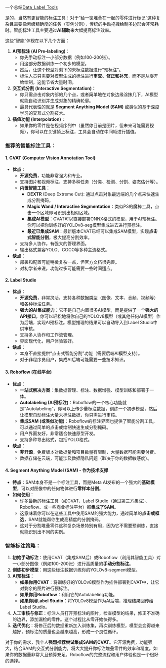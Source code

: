 一个总结[Data_Label_Tools](https://github.com/mingx9527/Data_Label_Tools)

是的，当然有更智能的标注工具！对于“给一筐堆叠在一起的零件进行标记”这种复杂且需要像素级精确度的任务（实例分割），传统的手动拖拽绘制多边形会非常耗时。智能标注工具主要通过**AI辅助**来大幅提高标注效率。

这些“智能”体现在以下几个方面：

1.  **AI预标注 (AI Pre-labeling)**：
    *   你先手动标注一小部分数据（例如100-200张）。
    *   用这部分数据训练一个初步的模型。
    *   然后，让这个模型对剩下的未标注数据进行“预标注”。
    *   标注人员只需要对模型生成的标注进行**审查、修正和补充**，而不是从零开始绘制，这能节省大量时间。
2.  **交互式分割 (Interactive Segmentation)**：
    *   你只需点击对象内部的几个点，或者简单地在对象边缘涂抹几下，AI模型就能自动识别并生成对象的精确轮廓。
    *   最具代表性的就是 **Segment Anything Model (SAM)** 或类似的基于深度学习的交互式分割技术。
3.  **插值功能 (Interpolation)**：
    *   如果你的零件是在视频序列中（虽然你目前是图片，但未来可能需要视频），你可以在关键帧上标注，工具会自动在中间帧进行插值。

### 推荐的智能标注工具：

#### 1. CVAT (Computer Vision Annotation Tool)

*   **优点**：
    *   **开源免费**，功能非常强大和专业。
    *   支持图片和视频标注，支持多种任务（分类、检测、分割、姿态估计等）。
    *   **内置智能工具**：
        *   **DEXTR** (Deep Extreme Cut): 通过点击对象最远端的几个点来快速生成分割掩码。
        *   **Magic Wand / Interactive Segmentation**：类似PS的魔棒工具，点击一个区域即可识别出相似区域。
        *   **集成AI模型**：CVAT可以直接部署ONNX格式的模型，用于AI预标注。你可以把你训练好的YOLOv8-seg模型集成进去进行预标注。
        *   **最近已集成SAM**：最新版本CVAT已经可以集成SAM模型，实现**点击式智能分割**，极大提高分割效率。
    *   支持多人协作，有强大的管理界面。
    *   输出格式兼容YOLO、COCO等多种主流格式。
*   **缺点**：
    *   部署和配置可能稍微复杂一点，但官方文档很完善。
    *   对初学者来说，功能过多可能需要一些时间适应。

#### 2. Label Studio

*   **优点**：
    *   **开源免费**，非常灵活，支持各种数据类型（图像、文本、音频、视频等）和各种标注任务。
    *   **强大的AI集成能力**：它不是自己内置很多AI模型，而是提供了一个**强大的API接口**，你可以轻松地将你自己的YOLOv8模型（或其他任何AI模型）作为后端，实现AI预标注。模型推理的结果可以自动导入到Label Studio中供审核。
    *   支持多人协作和工作流管理。
    *   界面现代化，用户体验较好。
*   **缺点**：
    *   本身不直接提供“点击式智能分割”功能（需要后端AI模型支持）。
    *   对于非程序员用户，集成AI后端可能需要一些技术知识。

#### 3. Roboflow (在线平台)

*   **优点**：
    *   **一站式解决方案**：集数据管理、标注、数据增强、模型训练和部署于一体。
    *   **Autolabeling (AI预标注)**：Roboflow的一个核心功能就是“Autolabeling”，你可以上传少量标注数据，训练一个初步模型，然后让模型自动标注大量未标注数据，你只需进行审核。
    *   **集成SAM (或类似功能)**：Roboflow的标注界面也提供了智能分割工具，可以通过简单的点击或绘制快速生成分割掩码。
    *   用户界面友好，非常适合快速原型开发。
    *   支持多种导出格式，包括YOLO格式。
*   **缺点**：
    *   **非开源**，免费版本对数据量和项目数量有限制，大量数据可能需要付费。
    *   数据存储在云端，可能涉及数据隐私问题（取决于你的数据敏感度）。

#### 4. Segment Anything Model (SAM) - 作为技术支撑

*   **特点**：SAM本身不是一个标注工具，而是Meta AI发布的一个强大的**基础模型**，可以对图像中的任何物体进行**零样本分割**。
*   **如何使用**：
    *   许多最新的标注工具（如CVAT、Label Studio（通过第三方集成）、Roboflow、或一些商业标注平台）都**集成了SAM**。
    *   这意味着你可以在这些工具中使用SAM的强大能力，通过简单的**点击或框选**，SAM就能帮你生成高精度的分割掩码。
    *   这对于分割堆叠零件这种复杂场景特别有用，因为它不需要预训练，直接就能识别出不同的实例。

### 智能标注策略：

1.  **初始手动标注**：使用CVAT（集成SAM后）或Roboflow（利用其智能工具）对一小部分图像（例如100-200张）进行高质量的**手动分割标注**。
2.  **训练初步模型**：用这些标注数据训练你的YOLOv8-segment模型。
3.  **AI预标注**：
    *   **如果你用CVAT**：将训练好的YOLOv8模型作为插件部署到CVAT中，让它对剩余的图片进行预标注。
    *   **如果你用Roboflow**：利用它的Autolabeling功能。
    *   **如果你用Label Studio**：将YOLOv8模型作为AI后端，推理结果回传给Label Studio。
4.  **人工审核与修正**：标注人员打开预标注的图片，检查模型的结果，修正不准确的边界，添加漏检的零件。这个过程比从零开始快得多。
5.  **迭代优化**：将修正后的数据重新加入训练集，再次训练模型，模型会变得越来越好，预标注的质量也会越来越高，形成一个良性循环。

对于你的需求，我个人**强烈推荐尝试集成SAM的CVAT**。它开源免费，功能强大，结合SAM的交互式分割能力，将大大提升你标注堆叠零件的效率和精度。如果你的数据量非常大且预算充足，Roboflow的完整流程和用户体验也是一个很好的选择。
